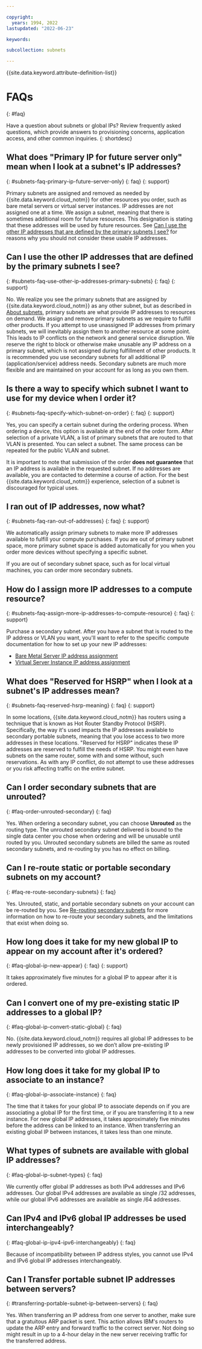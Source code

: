 ```yaml
---

copyright:
  years: 1994, 2022
lastupdated: "2022-06-23"

keywords:

subcollection: subnets

---
```


{{site.data.keyword.attribute-definition-list}}

# FAQs
{: #faq}

Have a question about subnets or global IPs? Review frequently asked questions, which provide answers to provisioning concerns, application access, and other common inquiries.
{: shortdesc}

## What does "Primary IP for future server only" mean when I look at a subnet's IP addresses?
{: #subnets-faq-primary-ip-future-server-only}
{: faq}
{: support}

Primary subnets are assigned and removed as needed by {{site.data.keyword.cloud_notm}} for other resources you order, such as bare metal servers or virtual server instances. IP addresses are not assigned one at a time. We assign a subnet, meaning that there is sometimes additional room for future resources. This designation is stating that these addresses will be used by future resources. See [Can I use the other IP addresses that are defined by the primary subnets I see?](#subnets-faq-use-other-ip-addresses-primary-subnets) for reasons why you should not consider these usable IP addresses.

## Can I use the other IP addresses that are defined by the primary subnets I see?
{: #subnets-faq-use-other-ip-addresses-primary-subnets}
{: faq}
{: support}

No. We realize you see the primary subnets that are assigned by {{site.data.keyword.cloud_notm}} as any other subnet, but as described in [About subnets](/docs/subnets?topic=subnets-about-subnets-and-ips#about-subnets-and-ips), primary subnets are what provide IP addresses to resources on demand. We assign and remove primary subnets as we require to fulfill other products. If you attempt to use unassigned IP addresses from primary subnets, we will inevitably assign them to another resource at some point. This leads to IP conflicts on the network and general service disruption. We reserve the right to block or otherwise make unusable any IP address on a primary subnet, which is not assigned during fulfillment of other products. It is recommended you use secondary subnets for all additional IP (application/service) address needs. Secondary subnets are much more flexible and are maintained on your account for as long as you own them.

## Is there a way to specify which subnet I want to use for my device when I order it?
{: #subnets-faq-specify-which-subnet-on-order}
{: faq}
{: support}

Yes, you can specify a certain subnet during the ordering process. When ordering a device, this option is available at the end of the order form. After selection of a private VLAN, a list of primary subnets that are routed to that VLAN is presented. You can select a subnet. The same process can be repeated for the public VLAN and subnet.

It is important to note that submission of the order **does not guarantee** that an IP address is available in the requested subnet. If no addresses are available, you are contacted to determine a course of action. For the best {{site.data.keyword.cloud_notm}} experience, selection of a subnet is discouraged for typical uses.

## I ran out of IP addresses, now what?
{: #subnets-faq-ran-out-of-addresses}
{: faq}
{: support}

We automatically assign primary subnets to make more IP addresses available to fulfill your compute purchases. If you are out of primary subnet space, more primary subnet space is added automatically for you when you order more devices without specifying a specific subnet.

If you are out of secondary subnet space, such as for local virtual machines, you can order more secondary subnets.

## How do I assign more IP addresses to a compute resource?
{: #subnets-faq-assign-more-ip-addresses-to-compute-resource}
{: faq}
{: support}

Purchase a secondary subnet. After you have a subnet that is routed to the IP address or VLAN you want, you'll want to refer to the specific compute documentation for how to set up your new IP addresses:

* [Bare Metal Server IP address assignment](/docs/bare-metal?topic=bare-metal-bm-assigning-and-binding-ip-addresses#bm-assign-ip-address)
* [Virtual Server Instance IP address assignment](/docs/virtual-servers?topic=virtual-servers-assigning-server-ip-addresses#assigning-server-ip-addresses)

## What does "Reserved for HSRP" when I look at a subnet's IP addresses mean?
{: #subnets-faq-reserved-hsrp-meaning}
{: faq}
{: support}

In some locations, {{site.data.keyword.cloud_notm}} has routers using a technique that is known as Hot Router Standby Protocol (HSRP). Specifically, the way it's used impacts the IP addresses available to secondary portable subnets, meaning that you lose access to two more addresses in these locations. "Reserved for HSRP" indicates these IP addresses are reserved to fulfill the needs of HSRP. You might even have subnets on the same router, some with and some without, such reservations. As with any IP conflict, do not attempt to use these addresses or you risk affecting traffic on the entire subnet.

## Can I order secondary subnets that are unrouted?
{: #faq-order-unrouted-secondary}
{: faq}

Yes. When ordering a secondary subnet, you can choose **Unrouted** as the routing type. The unrouted secondary subnet delivered is bound to the single data center you chose when ordering and will be unusable until routed by you. Unrouted secondary subnets are billed the same as routed secondary subnets, and re-routing by you has no effect on billing.

## Can I re-route static or portable secondary subnets on my account?
{: #faq-re-route-secondary-subnets}
{: faq}

Yes. Unrouted, static, and portable secondary subnets on your account can be re-routed by you. See [Re-routing secondary subnets](/docs/subnets?topic=subnets-re-routing-secondary-subnets) for more information on how to re-route your secondary subnets, and the limitations that exist when doing so.

## How long does it take for my new global IP to appear on my account after it's ordered?
{: #faq-global-ip-new-appear}
{: faq}
{: support}

It takes approximately five minutes for a global IP to appear after it is ordered.

## Can I convert one of my pre-existing static IP addresses to a global IP?
{: #faq-global-ip-convert-static-global}
{: faq}

No. {{site.data.keyword.cloud_notm}} requires all global IP addresses to be newly provisioned IP addresses, so we don’t allow pre-existing IP addresses to be converted into global IP addresses.

## How long does it take for my global IP to associate to an instance?
{: #faq-global-ip-associate-instance}
{: faq}

The time that it takes for your global IP to associate depends on if you are associating a global IP for the first time, or if you are transferring it to a new instance. For new global IP addresses, it takes approximately five minutes before the address can be linked to an instance. When transferring an existing global IP between instances, it takes less than one minute.

## What types of subnets are available with global IP addresses?
{: #faq-global-ip-subnet-types}
{: faq}

We currently offer global IP addresses as both IPv4 addresses and IPv6 addresses. Our global IPv4 addresses are available as single /32 addresses, while our global IPv6 addresses are available as single /64 addresses.

## Can IPv4 and IPv6 global IP addresses be used interchangeably?
{: #faq-global-ip-ipv4-ipv6-interchangeably}
{: faq}

Because of incompatibility between IP address styles, you cannot use IPv4 and IPv6 global IP addresses interchangeably.

## Can I Transfer portable subnet IP addresses between servers?
{: #transferring-portable-subnet-ip-between-servers}
{: faq}

Yes. When transferring an IP address from one server to another, make sure that a gratuitous ARP packet is sent. This action allows IBM's routers to update the ARP entry and forward traffic to the correct server. Not doing so might result in up to a 4-hour delay in the new server receiving traffic for the transferred address.
